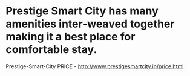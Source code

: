 # Prestige Smart City has many amenities inter-weaved together making it a best place for comfortable stay. 
Prestige-Smart-City
PRICE - http://www.prestigesmartcity.in/price.html
